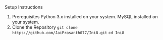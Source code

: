 Setup Instructions
1. Prerequisites
    Python 3.x installed on your system.
    MySQL installed on your system.
2. Clone the Repository
    `git clone https://github.com/JaiPrasanth077/Ini8.git`
    `cd Ini8`
